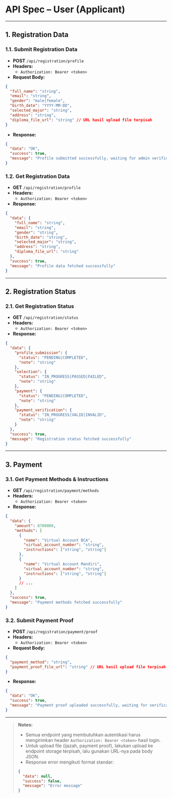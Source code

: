 # API Spec – User (Applicant)

---

## 1. Registration Data

### 1.1. Submit Registration Data
- **POST** `/api/registration/profile`
- **Headers:**
  - `Authorization: Bearer <token>`
- **Request Body:**
```json
{
  "full_name": "string",
  "email": "string",
  "gender": "male|female",
  "birth_date": "YYYY-MM-DD",
  "selected_major": "string",
  "address": "string",
  "diploma_file_url": "string" // URL hasil upload file terpisah
}
```
- **Response:**
```json
{
  "data": "OK",
  "success": true,
  "message": "Profile submitted successfully, waiting for admin verification"
}
```

### 1.2. Get Registration Data
- **GET** `/api/registration/profile`
- **Headers:**
  - `Authorization: Bearer <token>`
- **Response:**
```json
{
  "data": {
    "full_name": "string",
    "email": "string",
    "gender": "string",
    "birth_date": "string",
    "selected_major": "string",
    "address": "string",
    "diploma_file_url": "string"
  },
  "success": true,
  "message": "Profile data fetched successfully"
}
```

---

## 2. Registration Status

### 2.1. Get Registration Status
- **GET** `/api/registration/status`
- **Headers:**
  - `Authorization: Bearer <token>`
- **Response:**
```json
{
  "data": {
    "profile_submission": {
      "status": "PENDING|COMPLETED",
      "note": "string"
    },
    "selection": {
      "status": "IN_PROGRESS|PASSED|FAILED",
      "note": "string"
    },
    "payment": {
      "status": "PENDING|COMPLETED",
      "note": "string"
    },
    "payment_verification": {
      "status": "IN_PROGRESS|VALID|INVALID",
      "note": "string"
    }
  },
  "success": true,
  "message": "Registration status fetched successfully"
}
```

---

## 3. Payment

### 3.1. Get Payment Methods & Instructions
- **GET** `/api/registration/payment/methods`
- **Headers:**
  - `Authorization: Bearer <token>`
- **Response:**
```json
{
  "data": {
    "amount": 8700000,
    "methods": [
      {
        "name": "Virtual Account BCA",
        "virtual_account_number": "string",
        "instructions": ["string", "string"]
      },
      {
        "name": "Virtual Account Mandiri",
        "virtual_account_number": "string",
        "instructions": ["string", "string"]
      }
      // ...
    ]
  },
  "success": true,
  "message": "Payment methods fetched successfully"
}
```

### 3.2. Submit Payment Proof
- **POST** `/api/registration/payment/proof`
- **Headers:**
  - `Authorization: Bearer <token>`
- **Request Body:**
```json
{
  "payment_method": "string",
  "payment_proof_file_url": "string" // URL hasil upload file terpisah
}
```
- **Response:**
```json
{
  "data": "OK",
  "success": true,
  "message": "Payment proof uploaded successfully, waiting for verification"
}
```

---

> **Notes:**
> - Semua endpoint yang membutuhkan autentikasi harus mengirimkan header `Authorization: Bearer <token>` hasil login.
> - Untuk upload file (ijazah, payment proof), lakukan upload ke endpoint storage terpisah, lalu gunakan URL-nya pada body JSON.
> - Response error mengikuti format standar:
> ```json
> {
>   "data": null,
>   "success": false,
>   "message": "Error message"
> }
> ``` 
